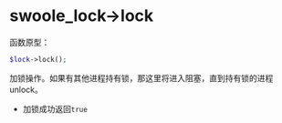 # swoole_lock->lock

函数原型：
```php
$lock->lock();
```
加锁操作。如果有其他进程持有锁，那这里将进入阻塞，直到持有锁的进程unlock。

* 加锁成功返回`true`